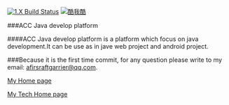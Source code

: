 [![1.X Build Status](https://travis-ci.org/NLPchina/ansj_seg.svg?branch=master)](http://www.kuwoku.com) [![酷我酷](https://badges.gitter.im/NLPchina/ansj_seg.svg)](http://www.kuwoku.com)

###ACC Java develop platform

####ACC Java develop platform is a platform which focus on java development.It can be use as in jave web project and android project.

###Because it is the first time commit, for any question please write to my email: afirsraftgarrier@qq.com.

   [My Home page](http://lianquna.com)

   [My Tech Home page](http://blog.csdn.net/afirsraftgarrier)
